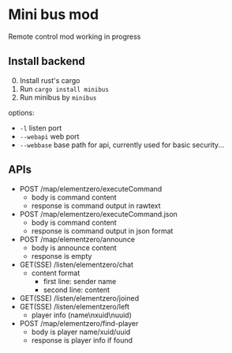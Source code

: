 # Mini bus mod
Remote control mod
working in progress

## Install backend
0. Install rust's cargo
1. Run `cargo install minibus`
2. Run minibus by `minibus`

options:
* `-l` listen port
* `--webapi` web port
* `--webbase` base path for api, currently used for basic security...

## APIs
* POST /map/elementzero/executeCommand
  * body is command content
  * response is command output in rawtext
* POST /map/elementzero/executeCommand.json
  * body is command content
  * response is command output in json format
* POST /map/elementzero/announce
  * body is announce content
  * response is empty
* GET(SSE) /listen/elementzero/chat
  * content format
    * first line: sender name
    * second line: content
* GET(SSE) /listen/elementzero/joined
* GET(SSE) /listen/elementzero/left
  * player info (name\nxuid\nuuid)
* POST /map/elementzero/find-player
  * body is player name/xuid/uuid
  * response is player info if found